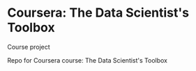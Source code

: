 # Coursera: The Data Scientist's Toolbox

Course project

Repo for Coursera course: The Data Scientist's Toolbox
